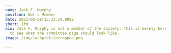 ```yaml
---
name: Jack F. Murphy
position: Not a Member
date: 2021-02-28T15:33:14.909Z
short: jfm
bio: Jack F. Murphy is not a member of the society. This is merely here
  to see what the committee page should look like.
image: /img/jackprofilecropped.png

---
```

